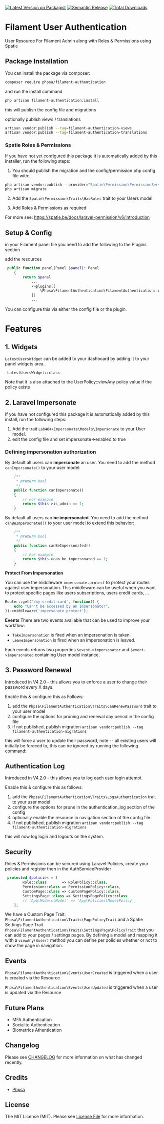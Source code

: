 [![Latest Version on Packagist](https://img.shields.io/packagist/v/phpsa/filament-authentication.svg?style=flat-square)](https://packagist.org/packages/phpsa/filament-authentication)
[![Semantic Release](https://github.com/phpsa/filament-authentication/actions/workflows/release.yml/badge.svg)](https://github.com/phpsa/filament-authentication/actions/workflows/release.yml)
[![Total Downloads](https://img.shields.io/packagist/dt/phpsa/filament-authentication.svg?style=flat-square)](https://packagist.org/packages/phpsa/filament-authentication)

# Filament User Authentication

User Resource For Filament Admin along with Roles & Permissions using Spatie

## Package Installation


You can install the package via composer:

```bash
composer require phpsa/filament-authentication
```
and run the install command

```bash
php artisan filament-authentication:install
```
this will publish the config file and migrations


optionally publish views / translations
```bash
artisan vendor:publish --tag=filament-authentication-views
artisan vendor:publish --tag=filament-authentication-translations
```

### Spatie Roles & Permissions
If you have not yet configured this package it is automatically added by this installer, run the following steps:

1. You should publish the migration and the config/permission.php config file with:

```php
php artisan vendor:publish --provider="Spatie\Permission\PermissionServiceProvider"
php artisan migrate
```

2. Add the `Spatie\Permission\Traits\HasRoles` trait to your Users model

3. Add Roles & Permissions as required

For more see: https://spatie.be/docs/laravel-permission/v6/introduction


## Setup & Config

in your Filament panel file you need to add the following to the Plugins section

add the resources
```php
 public function panel(Panel $panel): Panel
    {
        return $panel
            ...
            ->plugins([
                \Phpsa\FilamentAuthentication\FilamentAuthentication::make(),
            ])
            ...
```

You can configure this via either the config file or the plugin.


# Features
## 1. Widgets
  `LatestUsersWidget`  can be added to your dashboard by adding it to your panel widgets area..
```
 LatestUsersWidget::class
 ```

Note that it is also attached to the UserPolicy::viewAny policy value if the policy exists


## 2. Laravel Impersonate
If you have not configured this package it is automatically added by this install, run the following steps:

1. Add the trait `Lab404\Impersonate\Models\Impersonate` to your User model.
2. edit the config file and set impersonate->enabled to true

### Defining impersonation authorization

By default all users can **impersonate** an user.
You need to add the method `canImpersonate()` to your user model:

```php
    /**
     * @return bool
     */
    public function canImpersonate()
    {
        // For example
        return $this->is_admin == 1;
    }
```

By default all users can **be impersonated**.
You need to add the method `canBeImpersonated()` to your user model to extend this behavior:

```php
    /**
     * @return bool
     */
    public function canBeImpersonated()
    {
        // For example
        return $this->can_be_impersonated == 1;
    }
```

**Protect From Impersonation**

You can use the middleware `impersonate.protect` to protect your routes against user impersonation.
This middleware can be useful when you want to protect specific pages like users subscriptions, users credit cards, ...

```php
Router::get('/my-credit-card', function() {
    echo "Can't be accessed by an impersonator";
})->middleware('impersonate.protect');
```

**Events**
There are two events available that can be used to improve your workflow:
- `TakeImpersonation` is fired when an impersonation is taken.
- `LeaveImpersonation` is fired when an impersonation is leaved.

Each events returns two properties `$event->impersonator` and `$event->impersonated` containing User model instance.

## 3. Password Renewal

Introduced in V4.2.0 - this allows you to enforce a user to change their password every X days.

Enable this & configure this as Follows:
1. add the `Phpsa\FilamentAuthentication\Traits\CanRenewPassword` trait to your user model
2. configure the options for pruning and renewal day period in the config file
3. if not published, publish migration `artisan vendor:publish --tag filament-authentication-migrations`

this will force a user to update their password, note -- all existing users will initially be foreced to, this can be ignored by running the following command:

## Authentication Log

Introduced in V4.2.0 - this allows you to log each user login attempt.

Enable this & configure this as follows:
1. add the `Phpsa\FilamentAuthentication\Traits\LogsAuthentication`  trait to your user model
2. configure the options for prune in the authentication_log section of the config
3. optionally enable the resource in navigation section of the config file.
4. if not published, publish migration `artisan vendor:publish --tag filament-authentication-migrations`

this will now log login and logouts on the system.

## Security
Roles & Permissions can be secured using Laravel Policies,
create your policies and register then in the AuthServiceProvider

```php
 protected $policies = [
        Role::class       => RolePolicy::class,
        Permission::class => PermissionPolicy::class,
        CustomPage::class => CustomPagePolicy::class,
        SettingsPage::class => SettingsPagePolicy::class
        // 'App\Models\Model' => 'App\Policies\ModelPolicy',
    ];
```

We have a Custom Page Trait: `Phpsa\FilamentAuthentication\Traits\PagePolicyTrait` and a Spatie Settings Page Trait `Phpsa\FilamentAuthentication\Traits\SettingsPage\PolicyTrait` that you can add to your pages / settings pages.
By defining a model and mapping it with a `viewAny($user)` method you can define per policies whether or not to show the page in navigation.




## Events

`Phpsa\FilamentAuthentication\Events\UserCreated`  is triggered when a user is created via the Resource

`Phpsa\FilamentAuthentication\Events\UserUpdated` is triggered when a user is updated via the Resource

## Future Plans
* MFA Authentication
* Socialite Authentication
* Biometrics Athentication

## Changelog

Please see [CHANGELOG](CHANGELOG.md) for more information on what has changed recently.

## Credits

- [Phpsa](https://github.com/phpsa)

## License

The MIT License (MIT). Please see [License File](LICENSE.md) for more information.
